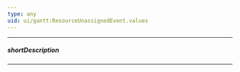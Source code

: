 ```yaml
---
type: any
uid: ui/gantt:ResourceUnassignedEvent.values
---
```

---
##### shortDescription
<!-- Description goes here -->

---
<!-- Description goes here -->